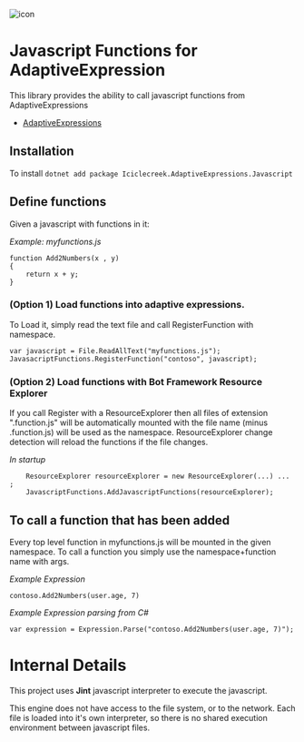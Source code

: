![icon](../../../icon.png)

# Javascript Functions for AdaptiveExpression
This library provides the ability to call javascript functions from AdaptiveExpressions
* [AdaptiveExpressions](https://github.com/botbuilder-dotnet/libaries/adaptiveExpressions)

## Installation
To install 
```dotnet add package Iciclecreek.AdaptiveExpressions.Javascript```

## Define functions
Given a javascript with functions in it: 

*Example: myfunctions.js*
```
function Add2Numbers(x , y)
{
    return x + y;
}
```

### (Option 1) Load functions into adaptive expressions.
To Load it, simply read the text file and call RegisterFunction with namespace.
``` 
var javascript = File.ReadAllText("myfunctions.js");
JavasacriptFunctions.RegisterFunction("contoso", javascript);
```

### (Option 2) Load functions with Bot Framework Resource Explorer
If you call Register with a ResourceExplorer then all files of extension ".function.js" will
be automatically mounted with the file name (minus .function.js) will be used as the namespace.
ResourceExplorer change detection will reload the functions if the file changes.

*In startup*
```
    ResourceExplorer resourceExplorer = new ResourceExplorer(...) ... ;
    JavascriptFunctions.AddJavascriptFunctions(resourceExplorer);
``` 

## To call a function that has been added
Every top level function in myfunctions.js will be mounted in the given namespace. To call 
a function you simply use the namespace+function name with args.


*Example Expression*

```contoso.Add2Numbers(user.age, 7)```

*Example Expression parsing from C#*

```var expression = Expression.Parse("contoso.Add2Numbers(user.age, 7)");```


# Internal Details
This project uses **Jint** javascript interpreter to execute the javascript.

This engine does not have access to the file system, or to the network.  Each file is loaded into it's own interpreter, so there is 
no shared execution environment between javascript files.

